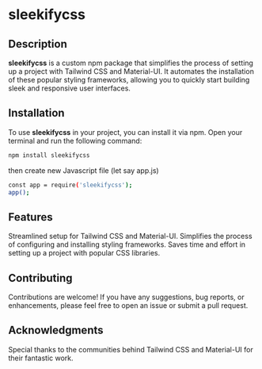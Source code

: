 # sleekifycss

## Description

**sleekifycss** is a custom npm package that simplifies the process of setting up a project with Tailwind CSS and Material-UI. It automates the installation of these popular styling frameworks, allowing you to quickly start building sleek and responsive user interfaces.

## Installation

To use **sleekifycss** in your project, you can install it via npm. Open your terminal and run the following command:

```bash
npm install sleekifycss
```

then create new Javascript file (let say app.js)
```bash
const app = require('sleekifycss');
app();
```

## Features
Streamlined setup for Tailwind CSS and Material-UI.
Simplifies the process of configuring and installing styling frameworks.
Saves time and effort in setting up a project with popular CSS libraries.

## Contributing
Contributions are welcome! If you have any suggestions, bug reports, or enhancements, please feel free to open an issue or submit a pull request.

## Acknowledgments
Special thanks to the communities behind Tailwind CSS and Material-UI for their fantastic work.
